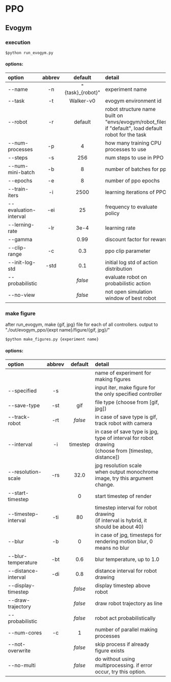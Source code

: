 # PPO


## Evogym
### execution
```
$python run_evogym.py
```
#### options:
| option                | abbrev  | default         | detail  |
| :---                  | :---:   | :---:           | :---    |
| --name                | -n      | "{task}_{robot}"| experiment name |
| --task                | -t      | Walker-v0       | evogym environment id |
| --robot               | -r      | default         | robot structure name <br> built on "envs/evogym/robot_files/" <br> if "default", load default robot for the task |
| --num-processes       | -p      | 4               | how many training CPU processes to use |
| --steps               | -s      | 256             | num steps to use in PPO |
| --num-mini-batch      | -b      | 8               | number of batches for ppo |
| --epochs              | -e      | 8               | number of ppo epochs |
| --train-iters         | -i      | 2500            | learning iterations of PPO |
| --evaluation-interval | -ei     | 25              | frequency to evaluate policy |
| --lerning-rate        | -lr     | 3e-4            | learning rate |
| --gamma               |         | 0.99            | discount factor for rewards |
| --clip-range          | -c      | 0.3             | ppo clip parameter |
| --init-log-std        | -std    | 0.1             | initial log std of action distribution |
| --probabilistic       |         | *false*         | evaluate robot on probabilistic action |
| --no-view             |         | *false*         | not open simulation window of best robot |


### make figure
after run_evogym, make {gif, jpg} file for each of all controllers.
output to "./out/evogym_ppo/{expt name}/figure/{gif, jpg}/"
```
$python make_figures.py {experiment name}
```
#### options:
| option              | abbrev  | default | detail  |
| :---                | :---:   | :---:   | :---    |
|                     |         |         | name of experiment for making figures |
| --specified         | -s      |         | input iter, make figure for the only specified controller |
| --save-type         | -st     | gif     | file type (choose from [gif, jpg])
| --track-robot       | -rt     | *false* | in case of save type is gif, track robot with camera |
| --interval          | -i      | timestep| in case of save type is jpg, type of interval for robot drawing <br>(choose from [timestep, distance]) |
| --resolution-scale  | -rs     | 32.0    | jpg resolution scale <br> when output monochrome image, try this argument change. |
| --start-timestep    |         | 0       | start timestep of render |
| --timestep-interval | -ti     | 80      | timestep interval for robot drawing <br>(if interval is hybrid, it should be about 40) |
| --blur              | -b      | 0       |in case of jpg, timesteps for rendering motion blur, 0 means no blur |
| --blur-temperature  | -bt     | 0.6     | blur temperature, up to 1.0 |
| --distance-interval | -di     | 0.8     | distance interval for robot drawing |
| --display-timestep  |         | *false* | display timestep above robot |
| --draw-trajectory   |         | *false* | draw robot trajectory as line |
| --probabilistic     |         | *false* | robot act probabilistically |
| --num-cores         | -c      | 1       | number of parallel making processes |
| --not-overwrite     |         | *false* | skip process if already figure exists |
| --no-multi          |         | *false* | do without using multiprocessing. if error occur, try this option. |
